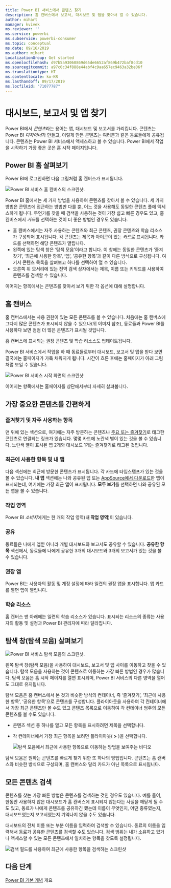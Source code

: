 ```yaml
---
title: Power BI 서비스에서 콘텐츠 찾기
description: 홈 캔버스에서 보고서, 대시보드 및 앱을 찾아서 열 수 있습니다.
author: mihart
manager: kvivek
ms.reviewer: ''
ms.service: powerbi
ms.subservice: powerbi-consumer
ms.topic: conceptual
ms.date: 09/16/2019
ms.author: mihart
LocalizationGroup: Get started
ms.openlocfilehash: d97b5a93060869d65de6652af869b472baf8cd10
ms.sourcegitcommit: a97c0c34f888e44abf4c9aa657ec9463a32be06f
ms.translationtype: HT
ms.contentlocale: ko-KR
ms.lasthandoff: 09/17/2019
ms.locfileid: "71077787"
---
```

# <a name="find-your-dashboards-reports-and-apps"></a>대시보드, 보고서 및 앱 찾기
Power BI에서 *콘텐츠*라는 용어는 앱, 대시보드 및 보고서를 가리킵니다. 콘텐츠는 Power BI *디자이너*가 만들고, 이렇게 만든 콘텐츠는 여러분과 같은 동료들에게 공유됩니다. 콘텐츠는 Power BI 서비스에서 액세스하고 볼 수 있습니다. Power BI에서 작업을 시작하기 가장 좋은 곳은 홈 시작 페이지입니다.

## <a name="explore-power-bi-home"></a>Power BI 홈 살펴보기
Power BI에 로그인하면 다음 그림처럼 홈 캔버스가 표시됩니다.
 
![Power BI 서비스 홈 캔버스의 스크린샷.](media/end-user-home/power-bi-home.png)

Power BI 홈에서는 세 가지 방법을 사용하여 콘텐츠를 찾아서 볼 수 있습니다. 세 가지 방법은 콘텐츠에 접근하는 방법만 다를 뿐, 어느 것을 사용해도 동일한 콘텐츠 풀에 액세스하게 됩니다. 무언가를 찾을 때 검색을 사용하는 것이 가장 쉽고 빠른 경우도 있고, 홈 캔버스에서 *카드*를 선택하는 것이 더 좋은 방법인 경우도 있습니다.

- 홈 캔버스에서는 자주 사용하는 콘텐츠와 최근 콘텐츠, 권장 콘텐츠와 학습 리소스가 구성되어 표시됩니다. 각 콘텐츠는 제목과 아이콘이 있는 *카드*로 표시됩니다. 카드를 선택하면 해당 콘텐츠가 열립니다.
- 왼쪽에 있는 탐색 창은 ‘탐색 모음’이라고 합니다. 이 창에는 동일한 콘텐츠가 ‘즐겨찾기’, ‘최근에 사용한 항목’, ‘앱’, ‘공유한 항목’과 같이 다른 방식으로 구성됩니다. 여기서 콘텐츠 목록을 살펴보고 하나를 선택하여 열 수 있습니다.
- 오른쪽 위 모서리에 있는 전역 검색 상자에서는 제목, 이름 또는 키워드를 사용하여 콘텐츠를 검색할 수 있습니다.

이어지는 항목에서는 콘텐츠를 찾아서 보기 위한 각 옵션에 대해 설명합니다.

## <a name="home-canvas"></a>홈 캔버스
홈 캔버스에서는 사용 권한이 있는 모든 콘텐츠를 볼 수 있습니다. 처음에는 홈 캔버스에 그다지 많은 콘텐츠가 표시되지 않을 수 있으나(위 이미지 참조), 동료들과 Power BI를 사용하다 보면 점점 더 많은 콘텐츠가 표시될 것입니다.

홈 캔버스에 표시되는 권장 콘텐츠 및 학습 리소스도 업데이트됩니다. 
 
Power BI 서비스에서 작업을 하 때 동료들로부터 대시보드, 보고서 및 앱을 받다 보면 결국에는 홈페이지가 가득 채워지게 됩니다. 시간이 흐른 후에는 홈페이지가 아래 그림처럼 보일 수 있습니다.

![Power BI 서비스 시작 화면의 스크린샷](media/end-user-home/power-bi-home-older.png)

 
이어지는 항목에서는 홈페이지를 상단에서부터 자세히 살펴봅니다.

## <a name="most-important-content-at-your-fingertips"></a>가장 중요한 콘텐츠를 간편하게

### <a name="favorites-and-frequents"></a>즐겨찾기 및 자주 사용하는 항목
맨 위에 있는 섹션으로, 여기에는 자주 방문하는 콘텐츠나 [주요 또는 즐겨찾기](end-user-favorite.md)로 태그한 콘텐츠로 연결되는 링크가 있습니다. 몇몇 카드에 노란색 별이 있는 것을 볼 수 있습니다. 노란색 별이 표시된 앱 2개와 대시보드 1개는 즐겨찾기로 태그된 것입니다.
 
### <a name="recents-and-my-apps"></a>최근에 사용한 항목 및 내 앱
다음 섹션에는 최근에 방문한 콘텐츠가 표시됩니다. 각 카드에 타임스탬프가 있는 것을 볼 수 있습니다. **내 앱** 섹션에는 나와 공유된 앱 또는 [AppSource에서 다운로드](end-user-apps.md)한 앱이 표시되는데, 여기에는 가장 최근 앱이 표시됩니다. **모두 보기**를 선택하면 나와 공유된 모든 앱을 볼 수 있습니다.

### <a name="workspaces"></a>작업 영역
Power BI *소비자*에게는 한 개의 작업 영역(**내 작업 영역**)이 있습니다. 

### <a name="shared-with-me"></a>공유
동료들은 나에게 앱뿐 아니라 개별 대시보드와 보고서도 공유할 수 있습니다. **공유한 항목** 섹션에서, 동료들에 나에게 공유한 3개의 대시보드와 3개의 보고서가 있는 것을 볼 수 있습니다.

### <a name="recommended-apps"></a>권장 앱
Power BI는 사용자의 활동 및 계정 설정에 따라 일련의 권장 앱을 표시합니다. 앱 카드를 열면 앱이 열립니다.
 
### <a name="learning-resources"></a>학습 리소스
홈 캔버스 맨 아래에는 일련의 학습 리소스가 있습니다. 표시되는 리소스의 종류는 사용자의 활동 및 설정과 Power BI 관리자에 따라 달라집니다. 
 
## <a name="explore-the-navigation-pane-nav-bar"></a>탐색 창(탐색 모음) 살펴보기

![Power BI 서비스 탐색 모음의 스크린샷.](media/end-user-home/power-bi-nav-bar.png)


왼쪽 탐색 창(탐색 모음)을 사용하여 대시보드, 보고서 및 앱 사이를 이동하고 찾을 수 있습니다. 탐색 모음을 사용하는 것이 콘텐츠로 이동하는 가장 빠른 방법인 경우가 많습니다.
탐색 모음은 홈 시작 페이지를 열면 표시되며, Power BI 서비스의 다른 영역을 열어도 그대로 유지됩니다.
  
탐색 모음은 홈 캔버스에서 본 것과 비슷한 방식의 컨테이너, 즉 ‘즐겨찾기’, ‘최근에 사용한 항목’, ‘공유한 항목’으로 콘텐츠를 구성합니다. 플라이아웃을 사용하여 각 컨테이너에서 가장 최근 콘텐츠만 볼 수도 있고 콘텐츠 목록으로 이동하여 각 컨테이너 범주의 모든 콘텐츠를 볼 수도 있습니다.
 
- 콘텐츠 섹션 중 하나를 열고 모든 항목을 표시하려면 제목을 선택합니다.
- 각 컨테이너에서 가장 최근 항목을 보려면 플라이아웃( **>** )을 선택합니다.

    ![탐색 모음에서 최근에 사용한 항목으로 이동하는 방법을 보여주는 비디오](media/end-user-home/power-bi-nav-bar.gif)

 
탐색 모음은 원하는 콘텐츠를 빠르게 찾기 위한 또 하나의 방법입니다. 콘텐츠는 홈 캔버스와 비슷한 방식으로 구성되며, 홈 캔버스와 달리 카드가 아닌 목록으로 표시됩니다. 

## <a name="search-all-of-your-content"></a>모든 콘텐츠 검색
콘텐츠를 찾는 가장 빠른 방법은 콘텐츠를 검색하는 것인 경우도 있습니다. 예를 들어, 한동안 사용하지 않은 대시보드가 홈 캔버스에 표시되지 않는다는 사실을 깨닫게 될 수도 있고, 동료가 나에게 콘텐츠를 공유하긴 했는데 이름이 무엇인지, 어떤 종류였는지, 대시보드였는지 보고서였는지 기억나지 않을 수도 있습니다.
 
대시보드의 전체 이름 또는 부분 이름을 입력하여 검색할 수 있습니다. 동료의 이름을 입력해서 동료가 공유한 콘텐츠를 검색할 수도 있습니다. 검색 범위는 내가 소유하고 있거나 액세스할 수 있는 모든 콘텐츠에서 일치하는 항목을 찾도록 설정됩니다.

![검색 필드를 사용하여 최근에 사용한 항목을 검색하는 스크린샷](media/end-user-home/power-bi-search.png)

## <a name="next-steps"></a>다음 단계
[Power BI 기본 개념](end-user-basic-concepts.md) 개요
